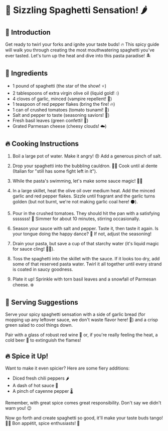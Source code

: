# 🍝 Sizzling Spaghetti Sensation! 🌶️

## 🍅 Introduction

Get ready to twirl your forks and ignite your taste buds! 🔥 This spicy guide will walk you through creating the most mouthwatering spaghetti you've ever tasted. Let's turn up the heat and dive into this pasta paradise! 🏝️

## 🌟 Ingredients

- 1 pound of spaghetti (the star of the show! ⭐)
- 2 tablespoons of extra virgin olive oil (liquid gold! 💧)
- 4 cloves of garlic, minced (vampire repellent! 🧛)
- 1 teaspoon of red pepper flakes (bring the fire! 🔥)
- 1 can of crushed tomatoes (tomato tsunami! 🌊)
- Salt and pepper to taste (seasoning saviors! 🧂)
- Fresh basil leaves (green confetti! 🎉)
- Grated Parmesan cheese (cheesy clouds! ☁️)

## 🔥 Cooking Instructions

1. Boil a large pot of water. Make it angry! 😠 Add a generous pinch of salt.

2. Drop your spaghetti into the bubbling cauldron. 🧙‍♀️ Cook until al dente (Italian for "still has some fight left in it").

3. While the pasta's swimming, let's make some sauce magic! 🎩✨

4. In a large skillet, heat the olive oil over medium heat. Add the minced garlic and red pepper flakes. Sizzle until fragrant and the garlic turns golden (but not burnt, we're not making garlic coal here! ⚫).

5. Pour in the crushed tomatoes. They should hit the pan with a satisfying sssssss! 🐍 Simmer for about 10 minutes, stirring occasionally.

6. Season your sauce with salt and pepper. Taste it, then taste it again. Is your tongue doing the happy dance? 💃 If not, adjust the seasoning!

7. Drain your pasta, but save a cup of that starchy water (it's liquid magic for sauce cling! 🧙‍♂️).

8. Toss the spaghetti into the skillet with the sauce. If it looks too dry, add some of that reserved pasta water. Twirl it all together until every strand is coated in saucy goodness.

9. Plate it up! Sprinkle with torn basil leaves and a snowfall of Parmesan cheese. ❄️

## 🎉 Serving Suggestions

Serve your spicy spaghetti sensation with a side of garlic bread (for mopping up any leftover sauce, we don't waste flavor here! 🚫) and a crisp green salad to cool things down.

Pair with a glass of robust red wine 🍷 or, if you're really feeling the heat, a cold beer 🍺 to extinguish the flames!

## 🔥 Spice it Up!

Want to make it even spicier? Here are some fiery additions:
- Diced fresh chili peppers 🌶️
- A dash of hot sauce 🥵
- A pinch of cayenne pepper 🌡️

Remember, with great spice comes great responsibility. Don't say we didn't warn you! 😉

Now go forth and create spaghetti so good, it'll make your taste buds tango! 💃🕺 Bon appétit, spice enthusiasts! 🎊